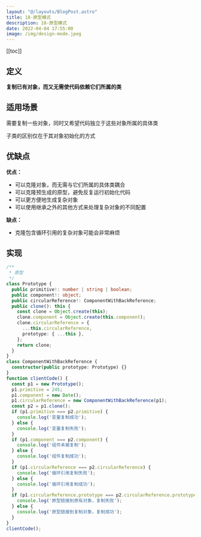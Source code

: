 ```yaml
---
layout: "@/layouts/BlogPost.astro"
title: 18-原型模式
description: 18-原型模式
date: 2022-04-04 17:55:00
image: /img/design-mode.jpeg
---
```


[[toc]]

## 定义

**复制已有对象，而又无需使代码依赖它们所属的类**

## 适用场景

需要复制一些对象，同时又希望代码独立于这些对象所属的具体类

子类的区别仅在于其对象初始化的方式

## 优缺点

**优点：**
- 可以克隆对象，而无需与它们所属的具体类耦合
- 可以克隆预生成的原型，避免反复运行初始化代码
- 可以更方便地生成复杂对象
- 可以使用继承之外的其他方式来处理复杂对象的不同配置

**缺点：**
- 克隆包含循环引用的复杂对象可能会非常麻烦

## 实现

```ts
/**
 * 原型
 */
class Prototype {
  public primitive!: number | string | boolean;
  public component!: object;
  public circularReference!: ComponentWithBackReference;
  public clone(): this {
    const clone = Object.create(this);
    clone.component = Object.create(this.component);
    clone.circularReference = {
      ...this.circularReference,
      prototype: { ...this },
    };
    return clone;
  }
}
class ComponentWithBackReference {
  constructor(public prototype: Prototype) {}
}
function clientCode() {
  const p1 = new Prototype();
  p1.primitive = 245;
  p1.component = new Date();
  p1.circularReference = new ComponentWithBackReference(p1);
  const p2 = p1.clone();
  if (p1.primitive === p2.primitive) {
    console.log('变量复制成功');
  } else {
    console.log('变量复制失败');
  }
  if (p1.component === p2.component) {
    console.log('组件未被复制');
  } else {
    console.log('组件复制成功');
  }
  if (p1.circularReference === p2.circularReference) {
    console.log('循环引用复制失败');
  } else {
    console.log('循环引用复制成功');
  }
  if (p1.circularReference.prototype === p2.circularReference.prototype) {
    console.log('原型链接到原有对象，复制失败');
  } else {
    console.log('原型链接到复制对象，复制成功');
  }
}
clientCode();
```